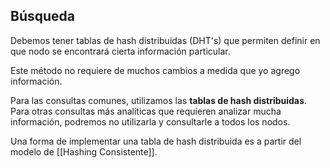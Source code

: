 ## Búsqueda

Debemos tener tablas de hash distribuidas (DHT's) que permiten definir en que nodo se encontrará cierta información particular.

Este método no requiere de muchos cambios a medida que yo agrego información.

Para las consultas comunes, utilizamos las **tablas de hash distribuidas**. Para otras consultas más analíticas que requieren analizar mucha información, podremos no utilizarla y consultarle a todos los nodos.

Una forma de implementar una tabla de hash distribuida es a partir del modelo de [[Hashing Consistente]].

